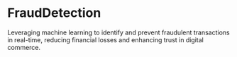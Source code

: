# FraudDetection
Leveraging machine learning to identify and prevent fraudulent transactions in real-time, reducing financial losses and enhancing trust in digital commerce.
